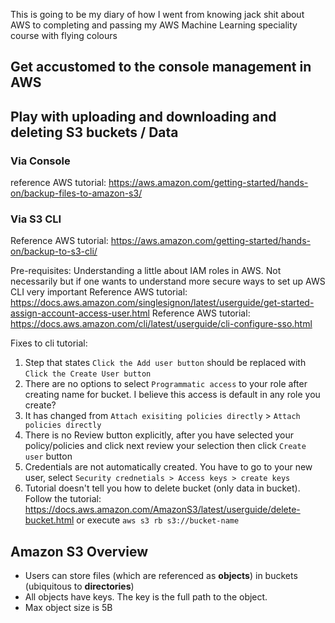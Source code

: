 This is going to be my diary of how I went from knowing jack shit about AWS to completing and passing my AWS Machine Learning speciality course with flying colours


## Get accustomed to the console management in AWS

## Play with uploading and downloading and deleting S3 buckets / Data 

### Via Console
reference AWS tutorial: https://aws.amazon.com/getting-started/hands-on/backup-files-to-amazon-s3/

### Via S3 CLI

Reference AWS tutorial: https://aws.amazon.com/getting-started/hands-on/backup-to-s3-cli/

Pre-requisites: Understanding a little about IAM roles in AWS. Not necessarily but if one wants to understand more secure ways to set up AWS CLI very important
Reference AWS tutorial: https://docs.aws.amazon.com/singlesignon/latest/userguide/get-started-assign-account-access-user.html
Reference AWS tutorial: https://docs.aws.amazon.com/cli/latest/userguide/cli-configure-sso.html

Fixes to cli tutorial: 
1. Step that states `Click the Add user button` should be replaced with `Click the Create User button`
2. There are no options to select `Programmatic access` to your role after creating name for bucket. I believe this access is default in any role you create?
3. It has changed from `Attach exisiting policies directly` > `Attach policies directly`
4. There is no Review button explicitly, after you have selected your policy/policies and click next review your selection then click `Create user` button
5. Credentials are not automatically created. You have to go to your new user, select `Security crednetials > Access keys > create keys`
6. Tutorial doesn't tell you how to delete bucket (only data in bucket). Follow the tutorial: https://docs.aws.amazon.com/AmazonS3/latest/userguide/delete-bucket.html or execute `aws s3 rb s3://bucket-name`

## Amazon S3 Overview 

- Users can store files (which are referenced as **objects**) in buckets (ubiquitous to **directories**)
- All objects have keys. The key is the full path to the object.
- Max object size is 5B